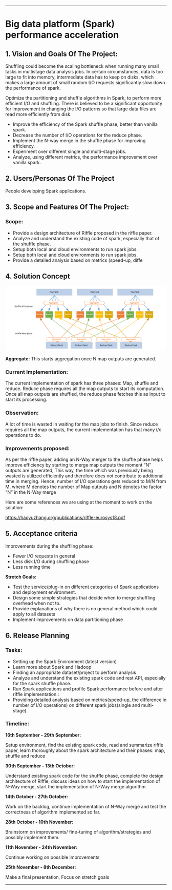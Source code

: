 ** **
# Big data platform (Spark) performance acceleration

## 1. Vision and Goals Of The Project: 

Shuffling could become the scaling bottleneck when running many small tasks in multistage data analysis jobs. In certain circumstances, data is too large to fit into memory, intermediate data has to keep on disks, which makes a large amount of small random I/O requests significantly slow down the performance of spark.


Optimize the partitioning and shuffle algorithms in Spark, to perform more efficient I/O and shuffling. There is believed to be a significant opportunity for improvement in changing the I/O patterns so that large data files are read more efficiently from disk.

* Improve the efficiency of the Spark shuffle phase, better than vanilla spark.
* Decrease the number of I/O operations for the reduce phase.
* Implement the N-way merge in the shuffle phase for improving efficiency.
* Experiment over different single and multi-stage jobs.
* Analyze, using different metrics, the performance improvement over vanilla spark.

## 2. Users/Personas Of The Project
People developing Spark applications.

## 3. Scope and Features Of The Project:
### Scope:
* Provide a design architecture of Riffle proposed in the riffle paper.
* Analyze and understand the existing code of spark, especially that of the shuffle phase.
* Setup both local and cloud environments to run spark jobs.
* Setup both local and cloud environments to run spark jobs.
* Provide a detailed analysis based on metrics (speed-up, diffe



## 4. Solution Concept

![image alt text](sparkArch.png)

**Aggregate:** This starts aggregation once N map outputs are generated.

### Current Implementation: ###
The current implementation of spark has three phases: Map, shuffle and reduce. Reduce phase requires all the map outputs to start its computation. Once all map outputs are shuffled, the reduce phase fetches this as input to start its processing.

### Observation: ###
A lot of time is wasted in waiting for the map jobs to finish. Since reduce requires all the map outputs, the current implementation has that many i/o operations to do. 

### Improvements proposed: ###
As per the riffle paper, adding an N-Way merger to the shuffle phase helps improve efficiency by starting to merge map outputs the moment “N” outputs are generated, This way, the time which was previously being wasted is utilized efficiently and therefore does not contribute to additional time in merging. Hence, number of I/O operations gets reduced to M/N from M, where M denotes the number of Map outputs and N denotes the factor “N” in the N-Way merge


 Here are some references we are using at the moment to work on the solution:
 
https://haoyuzhang.org/publications/riffle-eurosys18.pdf



## 5. Acceptance criteria
Improvements during the shuffling phase:
* Fewer I/O requests in general
* Less disk I/O during shuffling phase
* Less running time

**Stretch Goals:**
* Test the service/plug-in on different categories of Spark applications and deployment environment.
* Design some simple strategies that decide when to merge shuffling overhead when not to.
* Provide explanations of why there is no general method which could apply to all datasets
* Implement improvements on data partitioning phase 

## 6. Release Planning
### Tasks: ###

* Setting up the Spark Environment (latest version)
* Learn more about Spark and Hadoop
* Finding an appropriate dataset/project to perform analysis
* Analyze and understand the existing spark code and rest API, especially for the spark shuffle phase.
* Run Spark applications and profile Spark performance before and after riffle implementation.:
* Providing detailed analysis based on metrics(speed-up, the difference in number of I/O operations) on different spark jobs(single and multi-stage).

### Timeline: ###

**16th September - 29th September:** 

Setup environment, find the existing spark code, read and summarize riffle paper, learn thoroughly about the spark architecture and their phases: map, shuffle and reduce

**30th September - 13th October:**

Understand existing spark code for the shuffle phase, complete the design architecture of Riffle, discuss ideas on how to start the implementation of N-Way merge, start the implementation of N-Way merge algorithm. 

**14th October - 27th October:**

Work on the backlog, continue implementation of N-Way merge and test the correctness of algorithm implemented so far.

**28th October - 10th November:**

Brainstorm on improvements/ fine-tuning of algorithm/strategies and possibly implement them.

**11th November - 24th November:**

Continue working on possible improvements

**25th November - 8th December:**

Make a final presentation, Focus on stretch goals

** **
